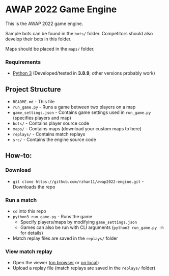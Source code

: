 # AWAP 2022 Game Engine

This is the AWAP 2022 game engine.

Sample bots can be found in the `bots/` folder. Competitors should also develop their bots in this folder.

Maps should be placed in the `maps/` folder.

### Requirements
* [Python 3](https://www.python.org/downloads/) (Developed/tested in **3.8.9**, other versions probably work)

## Project Structure
* `README.md` - This file
* `run_game.py` - Runs a game between two players on a map
* `game_settings.json` - Contains game settings used in `run_game.py` (specifies players and map)
* `bots/` - Contains player source code
* `maps/` - Contains maps (download your custom maps to here)
* `replays/` - Contains match replays
* `src/` - Contains the engine source code


## How-to:

### Download
* `git clone https://github.com/rzhan11/awap2022-engine.git` - Downloads the repo

### Run a match
* `cd` into this repo
* `python3 run_game.py` - Runs the game
    * Specify players/maps by modifying `game_settings.json`
    * Games can also be run with CLI arguments (`python3 run_game.py -h` for details)
* Match replay files are saved in the `replays/` folder

### View match replay
* Open the viewer ([on browser](http://awap2022.com:8080/viewer) or [on local](https://github.com/rzhan11/awap2022-viewer.git))
* Upload a replay file (match replays are saved in the `replays/` folder)
